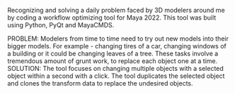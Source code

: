 Recognizing and solving a daily problem faced by 3D modelers around me by coding a workflow optimizing tool for Maya 2022. This tool was built using Python, PyQt and MayaCMDS.

PROBLEM: Modelers from time to time need to try out new models into their bigger models. For example - changing tires of a car, changing windows of a building or it could be changing leaves of a tree. These tasks involve a tremendous amount of grunt work, to replace each object one at a time.
SOLUTION: The tool focuses on changing multiple objects with a selected object within a second with a click. The tool duplicates the selected object and clones the transform data to replace the undesired objects.
